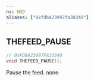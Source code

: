 ```yaml
---
ns: HUD
aliases: ["0xfdb423997fa30340"]
---
```

## THEFEED_PAUSE

```c
// 0xFDB423997FA30340
void THEFEED_PAUSE();
```

Pause the feed.
none

